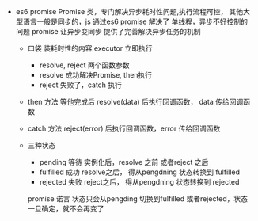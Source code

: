 - es6 promise 
  Promise 类，专门解决异步耗时性问题,执行流程可控，
  其他大型语言一般是同步的，js 通过es6 promise 解决了 单线程，异步不好控制的问题
  promise 让异步变同步 提供了完善解决异步任务的机制
  - 口袋 装耗时性的内容 executor 立即执行
    - resolve, reject 两个函数参数
    - resolve 成功解决Promise, then执行
    - reject 失败了，catch 执行
  - then 方法 等他完成后
    resolve(data) 后执行回调函数， data 传给回调函数
  - catch 方法
    reject(error) 后执行回调函数，error 传给回调函数
  - 三种状态
    - pending 等待 实例化后，resolve 之前 或者reject 之后
    - fulfilled 成功 resolve之后， 得从pengdning 状态转换到 fulfilled
    - rejected 失败 reject之后， 得从pengdning 状态转换到 rejected

    promise 诺言 状态只会从pengding 切换到fulfilled 或者rejected，状态一旦确定，就不会再变了